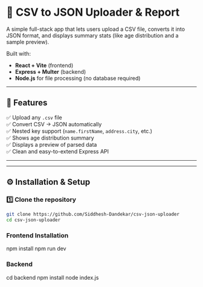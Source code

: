 # 🧩 CSV to JSON Uploader & Report

A simple full-stack app that lets users upload a CSV file, converts it into JSON format, and displays summary stats (like age distribution and a sample preview).

Built with:

- **React + Vite** (frontend)
- **Express + Multer** (backend)
- **Node.js** for file processing (no database required)

---

## 🚀 Features

✅ Upload any `.csv` file  
✅ Convert CSV → JSON automatically  
✅ Nested key support (`name.firstName`, `address.city`, etc.)  
✅ Shows age distribution summary  
✅ Displays a preview of parsed data  
✅ Clean and easy-to-extend Express API

---

---

## ⚙️ Installation & Setup

### 1️⃣ Clone the repository

```bash
git clone https://github.com/Siddhesh-Dandekar/csv-json-uploader
cd csv-json-uploader
```

### Frontend Installation

npm install
npm run dev

### Backend

cd backend
npm install
node index.js
